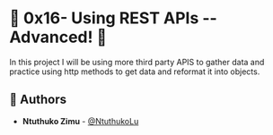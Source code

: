 # :shell: 0x16- Using REST APIs -- Advanced! :shell:

In this project I will be using more third party APIS to gather data and practice using http methods to get data and reformat it into objects.

## :blue_book: Authors
* **Ntuthuko Zimu** - [@NtuthukoLu](https://github.com/NtuthukoLu)

